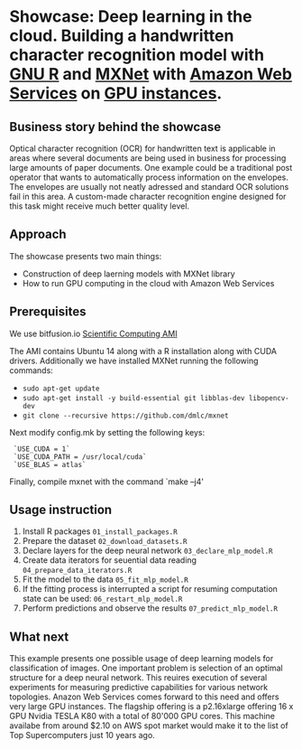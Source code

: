 # Showcase: Deep learning in the cloud. Building a handwritten character recognition model with [GNU R](https://www.r-project.org/) and [MXNet](http://mxnet.io/) with [Amazon Web Services](https://aws.amazon.com/) on [GPU instances](http://docs.aws.amazon.com/AWSEC2/latest/UserGuide/using_cluster_computing.html).

## Business story behind the showcase

Optical character recognition (OCR) for handwritten text is applicable in areas where several documents are being used in business for processing large amounts of paper documents. One example could be a traditional post operator that wants to automatically process information on the envelopes. The envelopes are usually not neatly adressed and standard OCR solutions fail in this area. A custom-made character recognition engine designed for this task might receive much better quality level.

## Approach
The showcase presents two main things:

* Construction of deep laerning models with MXNet library
* How to run GPU computing in the cloud with Amazon Web Services



## Prerequisites

We use bitfusion.io [Scientific Computing AMI](https://aws.amazon.com/marketplace/seller-profile?id=3b372560-86bf-4e3d-9ec0-016892a64bed)

The AMI contains Ubuntu 14  along with a R installation along with CUDA drivers.
Additionally we have installed MXNet running the following commands:

* `sudo apt-get update`
* `sudo apt-get install -y build-essential git libblas-dev libopencv-dev`
* `git clone --recursive https://github.com/dmlc/mxnet`

Next modify config.mk by setting the following keys:

     `USE_CUDA = 1`
     `USE_CUDA_PATH = /usr/local/cuda`
     `USE_BLAS = atlas`
     
Finally, compile mxnet with the command `make –j4'

## Usage instruction

1. Install R packages `01_install_packages.R`
2. Prepare the dataset `02_download_datasets.R`
3. Declare layers for the deep neural network `03_declare_mlp_model.R`
4. Create data iterators for seuential data reading `04_prepare_data_iterators.R`
5. Fit the model to the data `05_fit_mlp_model.R`
6. If the fitting process is interrupted a script for resuming computation state can be used: `06_restart_mlp_model.R`
7. Perform predictions and observe the results `07_predict_mlp_model.R`

## What next

This example presents one possible usage of deep learning models for classification of images. 
One important problem is selection of an optimal structure for a deep neural network. 
This reuires execution of several experiments for measuring predictive capabilities for various network topologies. 
Anazon Web Services comes forward to this need and offers very large GPU instances. The flagship offering is a p2.16xlarge offering 16 x GPU Nvidia TESLA K80 with a total of 80'000 GPU cores. This machine availabe from around $2.10 on AWS spot market would make it to the list of Top Supercomputers just 10 years ago.





